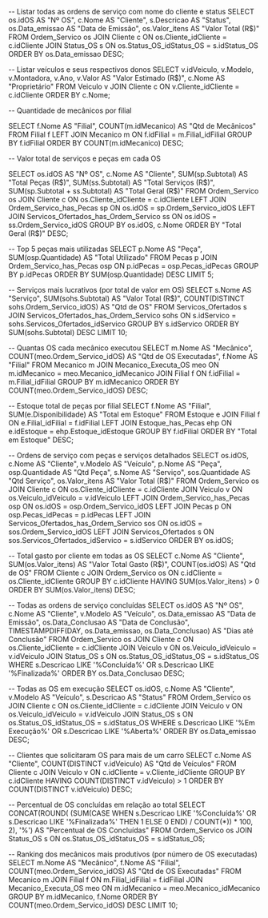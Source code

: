 
-- Listar todas as ordens de serviço com nome do cliente e status
SELECT 
  os.idOS AS "Nº OS",
  c.Nome AS "Cliente",
  s.Descricao AS "Status",
  os.Data_emissao AS "Data de Emissão",
  os.Valor_itens AS "Valor Total (R$)"
FROM Ordem_Servico os
JOIN Cliente c ON os.Cliente_idCliente = c.idCliente
JOIN Status_OS s ON os.Status_OS_idStatus_OS = s.idStatus_OS
ORDER BY os.Data_emissao DESC;

-- Listar veículos e seus respectivos donos
SELECT 
  v.idVeiculo,
  v.Modelo,
  v.Montadora,
  v.Ano,
  v.Valor AS "Valor Estimado (R$)",
  c.Nome AS "Proprietário"
FROM Veiculo v
JOIN Cliente c ON v.Cliente_idCliente = c.idCliente
ORDER BY c.Nome;

-- Quantidade de mecânicos por filial

SELECT 
  f.Nome AS "Filial",
  COUNT(m.idMecanico) AS "Qtd de Mecânicos"
FROM Filial f
LEFT JOIN Mecanico m ON f.idFilial = m.Filial_idFilial
GROUP BY f.idFilial
ORDER BY COUNT(m.idMecanico) DESC;

-- Valor total de serviços e peças em cada OS

SELECT 
  os.idOS AS "Nº OS",
  c.Nome AS "Cliente",
  SUM(sp.Subtotal) AS "Total Peças (R$)",
  SUM(ss.Subtotal) AS "Total Serviços (R$)",
  SUM(sp.Subtotal + ss.Subtotal) AS "Total Geral (R$)"
FROM Ordem_Servico os
JOIN Cliente c ON os.Cliente_idCliente = c.idCliente
LEFT JOIN Ordem_Servico_has_Pecas sp ON os.idOS = sp.Ordem_Servico_idOS
LEFT JOIN Servicos_Ofertados_has_Ordem_Servico ss ON os.idOS = ss.Ordem_Servico_idOS
GROUP BY os.idOS, c.Nome
ORDER BY "Total Geral (R$)" DESC;

-- Top 5 peças mais utilizadas
SELECT 
  p.Nome AS "Peça",
  SUM(osp.Quantidade) AS "Total Utilizado"
FROM Pecas p
JOIN Ordem_Servico_has_Pecas osp ON p.idPecas = osp.Pecas_idPecas
GROUP BY p.idPecas
ORDER BY SUM(osp.Quantidade) DESC
LIMIT 5;

-- Serviços mais lucrativos (por total de valor em OS)
SELECT 
  s.Nome AS "Serviço",
  SUM(sohs.Subtotal) AS "Valor Total (R$)",
  COUNT(DISTINCT sohs.Ordem_Servico_idOS) AS "Qtd de OS"
FROM Servicos_Ofertados s
JOIN Servicos_Ofertados_has_Ordem_Servico sohs ON s.idServico = sohs.Servicos_Ofertados_idServico
GROUP BY s.idServico
ORDER BY SUM(sohs.Subtotal) DESC
LIMIT 10;

-- Quantas OS cada mecânico executou
SELECT 
  m.Nome AS "Mecânico",
  COUNT(meo.Ordem_Servico_idOS) AS "Qtd de OS Executadas",
  f.Nome AS "Filial"
FROM Mecanico m
JOIN Mecanico_Executa_OS meo ON m.idMecanico = meo.Mecanico_idMecanico
JOIN Filial f ON f.idFilial = m.Filial_idFilial
GROUP BY m.idMecanico
ORDER BY COUNT(meo.Ordem_Servico_idOS) DESC;

-- Estoque total de peças por filial
SELECT 
  f.Nome AS "Filial",
  SUM(e.Disponibilidade) AS "Total em Estoque"
FROM Estoque e
JOIN Filial f ON e.Filial_idFilial = f.idFilial
LEFT JOIN Estoque_has_Pecas ehp ON e.idEstoque = ehp.Estoque_idEstoque
GROUP BY f.idFilial
ORDER BY "Total em Estoque" DESC;

-- Ordens de serviço com peças e serviços detalhados
SELECT 
  os.idOS,
  c.Nome AS "Cliente",
  v.Modelo AS "Veículo",
  p.Nome AS "Peça",
  osp.Quantidade AS "Qtd Peça",
  s.Nome AS "Serviço",
  sos.Quantidade AS "Qtd Serviço",
  os.Valor_itens AS "Valor Total (R$)"
FROM Ordem_Servico os
JOIN Cliente c ON os.Cliente_idCliente = c.idCliente
JOIN Veiculo v ON os.Veiculo_idVeiculo = v.idVeiculo
LEFT JOIN Ordem_Servico_has_Pecas osp ON os.idOS = osp.Ordem_Servico_idOS
LEFT JOIN Pecas p ON osp.Pecas_idPecas = p.idPecas
LEFT JOIN Servicos_Ofertados_has_Ordem_Servico sos ON os.idOS = sos.Ordem_Servico_idOS
LEFT JOIN Servicos_Ofertados s ON sos.Servicos_Ofertados_idServico = s.idServico
ORDER BY os.idOS;

-- Total gasto por cliente em todas as OS
SELECT 
  c.Nome AS "Cliente",
  SUM(os.Valor_itens) AS "Valor Total Gasto (R$)",
  COUNT(os.idOS) AS "Qtd de OS"
FROM Cliente c
JOIN Ordem_Servico os ON c.idCliente = os.Cliente_idCliente
GROUP BY c.idCliente
HAVING SUM(os.Valor_itens) > 0
ORDER BY SUM(os.Valor_itens) DESC;

-- Todas as ordens de serviço concluídas
SELECT 
  os.idOS AS "Nº OS",
  c.Nome AS "Cliente",
  v.Modelo AS "Veículo",
  os.Data_emissao AS "Data de Emissão",
  os.Data_Conclusao AS "Data de Conclusão",
  TIMESTAMPDIFF(DAY, os.Data_emissao, os.Data_Conclusao) AS "Dias até Conclusão"
FROM Ordem_Servico os
JOIN Cliente c ON os.Cliente_idCliente = c.idCliente
JOIN Veiculo v ON os.Veiculo_idVeiculo = v.idVeiculo
JOIN Status_OS s ON os.Status_OS_idStatus_OS = s.idStatus_OS
WHERE s.Descricao LIKE '%Concluída%' OR s.Descricao LIKE '%Finalizada%'
ORDER BY os.Data_Conclusao DESC;

-- Todas as OS em execução
SELECT 
  os.idOS,
  c.Nome AS "Cliente",
  v.Modelo AS "Veículo",
  s.Descricao AS "Status"
FROM Ordem_Servico os
JOIN Cliente c ON os.Cliente_idCliente = c.idCliente
JOIN Veiculo v ON os.Veiculo_idVeiculo = v.idVeiculo
JOIN Status_OS s ON os.Status_OS_idStatus_OS = s.idStatus_OS
WHERE s.Descricao LIKE '%Em Execução%' OR s.Descricao LIKE '%Aberta%'
ORDER BY os.Data_emissao DESC;

-- Clientes que solicitaram OS para mais de um carro
SELECT 
  c.Nome AS "Cliente",
  COUNT(DISTINCT v.idVeiculo) AS "Qtd de Veículos"
FROM Cliente c
JOIN Veiculo v ON c.idCliente = v.Cliente_idCliente
GROUP BY c.idCliente
HAVING COUNT(DISTINCT v.idVeiculo) > 1
ORDER BY COUNT(DISTINCT v.idVeiculo) DESC;

-- Percentual de OS concluídas em relação ao total
SELECT 
  CONCAT(ROUND(
    (SUM(CASE WHEN s.Descricao LIKE '%Concluída%' OR s.Descricao LIKE '%Finalizada%' THEN 1 ELSE 0 END) / COUNT(*)) * 100, 
  2), '%') AS "Percentual de OS Concluídas"
FROM Ordem_Servico os
JOIN Status_OS s ON os.Status_OS_idStatus_OS = s.idStatus_OS;

-- Ranking dos mecânicos mais produtivos (por número de OS executadas)
SELECT 
  m.Nome AS "Mecânico",
  f.Nome AS "Filial",
  COUNT(meo.Ordem_Servico_idOS) AS "Qtd de OS Executadas"
FROM Mecanico m
JOIN Filial f ON m.Filial_idFilial = f.idFilial
JOIN Mecanico_Executa_OS meo ON m.idMecanico = meo.Mecanico_idMecanico
GROUP BY m.idMecanico, f.Nome
ORDER BY COUNT(meo.Ordem_Servico_idOS) DESC
LIMIT 10;
